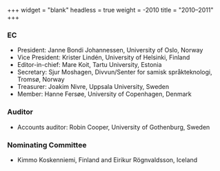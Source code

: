 +++
widget = "blank"
headless = true
weight = -2010
title = "2010–2011"
+++

### EC

*   President: Janne Bondi Johannessen, University of Oslo, Norway
*   Vice President: Krister Lindén, University of Helsinki, Finland
*   Editor-in-chief: Mare Koit, Tartu University, Estonia
*   Secretary: Sjur Moshagen, Divvun/Senter for samisk språkteknologi, Tromsø, Norway
*   Treasurer: Joakim Nivre, Uppsala University, Sweden
*   Member: Hanne Fersøe, University of Copenhagen, Denmark

### Auditor

*   Accounts auditor: Robin Cooper, University of Gothenburg, Sweden

### Nominating Committee

*   Kimmo Koskenniemi, Finland and Eirikur Rögnvaldsson, Iceland

